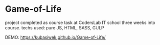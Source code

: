 # Game-of-Life

project completed as course task at CodersLab IT school three weeks into course.
techs used: pure JS, HTML, SASS, GULP  

DEMO: https://kubasiwek.github.io/Game-of-Life/
